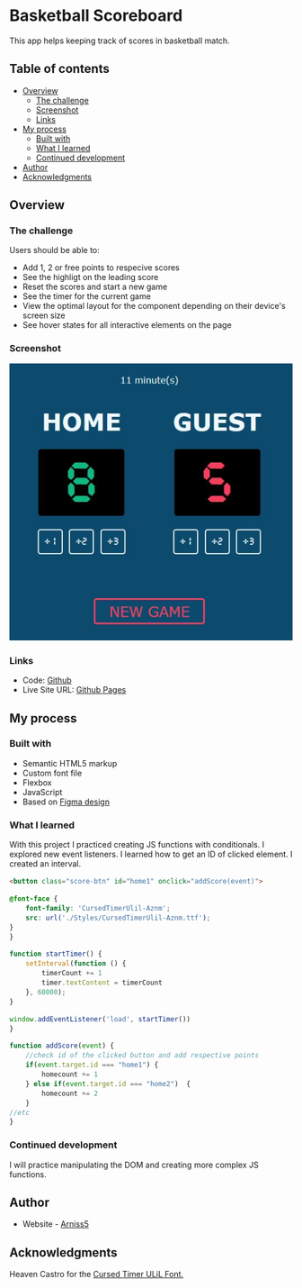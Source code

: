# Basketball Scoreboard

This app helps keeping track of scores in basketball match.

## Table of contents

- [Overview](#overview)
  - [The challenge](#the-challenge)
  - [Screenshot](#screenshot)
  - [Links](#links)
- [My process](#my-process)
  - [Built with](#built-with)
  - [What I learned](#what-i-learned)
  - [Continued development](#continued-development)
- [Author](#author)
- [Acknowledgments](#acknowledgments)

## Overview

### The challenge

Users should be able to:

- Add 1, 2 or free points to respecive scores
- See the highligt on the leading score
- Reset the scores and start a new game
- See the timer for the current game
- View the optimal layout for the component depending on their device's screen size
- See hover states for all interactive elements on the page


### Screenshot

![](./styles/preview.JPG)


### Links

- Code: [Github](https://github.com/Arniss5/Basketball-Scoreboard)
- Live Site URL: [Github Pages](https://arniss5.github.io/Basketball-Scoreboard/)

## My process

### Built with

- Semantic HTML5 markup
- Custom font file
- Flexbox
- JavaScript
- Based on [Figma design](https://www.figma.com/file/YC48MCx4frBFtYoz6rNJE6/Basketball-Scoreboard?node-id=107%3A195)


### What I learned

With this project I practiced creating JS functions with conditionals.
I explored new event listeners. I learned how to get an ID of clicked element. I created an interval.

```html
<button class="score-btn" id="home1" onclick="addScore(event)">
```
```css
@font-face {
    font-family: 'CursedTimerUlil-Aznm';
    src: url('./Styles/CursedTimerUlil-Aznm.ttf');
}
}
```
```js
function startTimer() {
    setInterval(function () {
        timerCount += 1
        timer.textContent = timerCount
    }, 60000);
}
```

```js
window.addEventListener('load', startTimer())
}
```
```js
function addScore(event) {
    //check id of the clicked button and add respective points
    if(event.target.id === "home1") {
        homecount += 1
    } else if(event.target.id === "home2")  {
        homecount += 2
    }
//etc
}
```


### Continued development

I will practice manipulating the DOM and creating more complex JS functions.


## Author

- Website - [Arniss5](https://github.com/Arniss5)


## Acknowledgments

Heaven Castro for the [Cursed Timer ULiL Font.](https://www.fontspace.com/cursed-timer-ulil-font-f29411)
